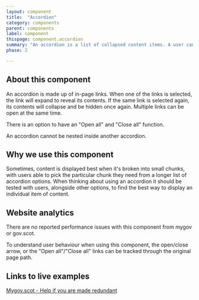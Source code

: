 ```yaml
---
layout: component
title:  "Accordion"
category: components
parent: components
label: component
thispage: component.accordion
summary: "An accordion is a list of collapsed content items. A user can expand any item in the list to view its contents."
phase: 2

---
```


## About this component

An accordion is made up of in-page links. When one of the links is selected, the link will expand to reveal its contents. If the same link is selected again, its contents will collapse and be hidden once again. Multiple links can be open at the same time.

There is an option to have an "Open all" and "Close all" function.

An accordion cannot be nested inside another accordion.

## Why we use this component

Sometimes, content is displayed best when it's broken into small chunks, with users able to pick the particular chunk they need from a longer list of accordion options. When thinking about using an accordion it should be tested with users, alongside other options, to find the best way to display an individual item of content.

## Website analytics

There are no reported performance issues with this component from mygov or gov.scot.

To understand user behaviour when using this component, the open/close arrow, or the "Open all"/"Close all" links can be tracked through the original page path.

## Links to live examples

[Mygov.scot - Help if you are made redundant](https://www.mygov.scot/legal-advice/)
